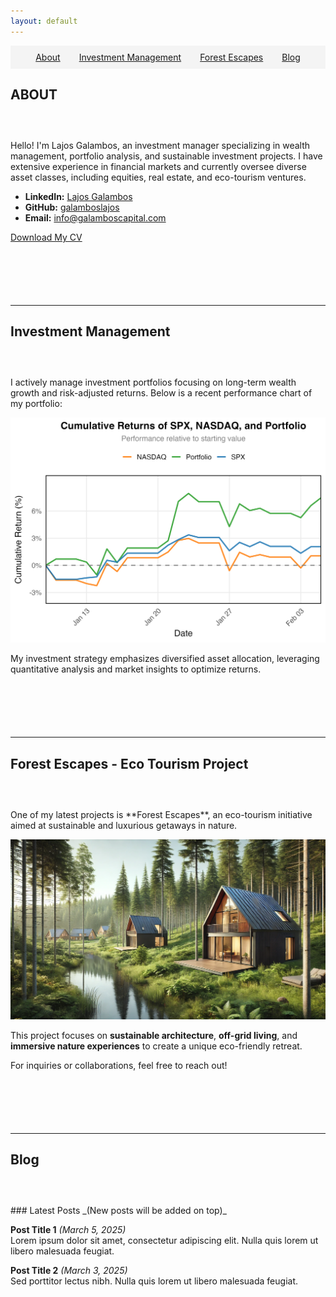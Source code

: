 ```yaml
---
layout: default
---
```


<nav>
  <ul style="list-style-type: none; display: flex; justify-content: center; padding: 10px; background-color: #f4f4f4;">
    <li style="margin: 0 15px;"><a href="#about">About</a></li>
    <li style="margin: 0 15px;"><a href="#investment-management">Investment Management</a></li>
    <li style="margin: 0 15px;"><a href="#forest-escapes---eco-tourism-project">Forest Escapes</a></li>
    <li style="margin: 0 15px;"><a href="#blog">Blog</a></li>
  </ul>
</nav>

## ABOUT
<div style="margin-bottom: 60px;"></div>
Hello! I'm Lajos Galambos, an investment manager specializing in wealth management, portfolio analysis, and sustainable investment projects. I have extensive experience in financial markets and currently oversee diverse asset classes, including equities, real estate, and eco-tourism ventures.

- **LinkedIn:** [Lajos Galambos](https://www.linkedin.com/in/lajosgalambos)
- **GitHub:** [galamboslajos](https://github.com/galamboslajos)
- **Email:** [info@galamboscapital.com](mailto:info@galamboscapital.com)

[Download My CV](./Lajos_Galambos_CV.pdf)

<div style="margin-bottom: 100px;"></div>

---

## Investment Management
<div style="margin-bottom: 60px;"></div>
I actively manage investment portfolios focusing on long-term wealth growth and risk-adjusted returns. Below is a recent performance chart of my portfolio:

![Portfolio Performance](./portfolio_cumulative_returns.png)

My investment strategy emphasizes diversified asset allocation, leveraging quantitative analysis and market insights to optimize returns.

<div style="margin-bottom: 100px;"></div>

---

## Forest Escapes - Eco Tourism Project
<div style="margin-bottom: 60px;"></div>
One of my latest projects is **Forest Escapes**, an eco-tourism initiative aimed at sustainable and luxurious getaways in nature.

![Forest Escapes](./Forest1.png)

This project focuses on **sustainable architecture**, **off-grid living**, and **immersive nature experiences** to create a unique eco-friendly retreat.

For inquiries or collaborations, feel free to reach out!

<div style="margin-bottom: 100px;"></div>

---

## Blog
<div style="margin-bottom: 60px;"></div>
### Latest Posts
_(New posts will be added on top)_

**Post Title 1** *(March 5, 2025)*  
Lorem ipsum dolor sit amet, consectetur adipiscing elit. Nulla quis lorem ut libero malesuada feugiat.

**Post Title 2** *(March 3, 2025)*  
Sed porttitor lectus nibh. Nulla quis lorem ut libero malesuada feugiat.

<div style="margin-bottom: 100px;"></div>
